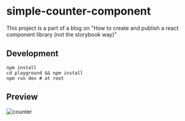 # simple-counter-component
This project is a part of a blog on "How to create and publish a react component library (not the storybook way)"

## Development
```
npm install
cd playground && npm install
npm run dev # at root
```

## Preview
![counter](https://user-images.githubusercontent.com/73601258/174621144-b9a5616f-0a9d-4998-b271-45b627d2c035.gif)
